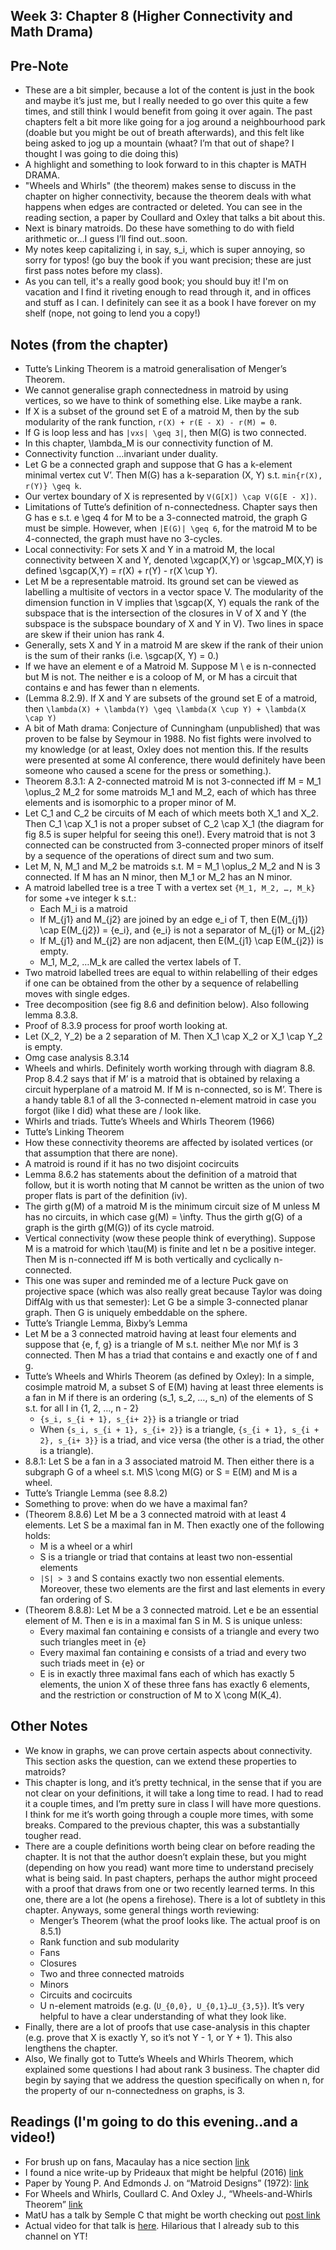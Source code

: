 ## Week 3: Chapter 8 (Higher Connectivity and Math Drama)

## Pre-Note
- These are a bit simpler, because a lot of the content is just in the book and maybe it’s just me, but I really needed to go over this quite a few times, and still think I would benefit from going it over again. The past chapters felt a bit more like going for a jog around a neighbourhood park (doable but you might be out of breath afterwards), and this felt like being asked to jog up a mountain (whaat? I’m that out of shape? I thought I was going to die doing this)
- A highlight and something to look forward to in this chapter is MATH DRAMA.
- "Wheels and Whirls" (the theorem) makes sense to discuss in the chapter on higher connectivity, because the theorem deals with what happens when edges are contracted or deleted. You can see in the reading section, a paper by Coullard and Oxley that talks a bit about this.
- Next is binary matroids. Do these have something to do with field arithmetic or…I guess I’ll find out..soon.
- My notes keep capitalizing i, in say, s_i, which is super annoying, so sorry for typos! (go buy the book if you want precision; these are just first pass notes
before my class).
- As you can tell, it's a really good book; you should buy it! I'm on vacation and I find it riveting enough to read through it, and in offices and stuff
as I can. I definitely can see it as a book I have forever on my shelf (nope, not going to lend you a copy!)

## Notes (from the chapter)
- Tutte’s Linking Theorem is a matroid generalisation of Menger’s Theorem.
- We cannot generalise graph connectedness in matroid by using vertices, so we have to think of something else. Like maybe a rank.
- If X is a subset of the ground set E of a matroid M, then by the sub modularity of the rank function, ```r(X) + r(E - X) - r(M) = 0```.
- If G is loop less and has ```|vxs| \geq 3|```, then M(G) is two connected.
- In this chapter, \lambda_M is our connectivity function of M.
- Connectivity function …invariant under duality.
- Let G be a connected graph and suppose that G has a k-element minimal vertex cut V’. Then M(G) has a k-separation (X, Y) s.t. ```min{r(X), r(Y)} \geq k```.
- Our vertex boundary of X is represented by ```V(G[X]) \cap V(G[E - X])```.
- Limitations of Tutte’s definition of n-connectedness. Chapter says then G has e s.t. e \geq 4 for M to be a 3-connected matroid, the graph G must be simple. However, when ```|E(G)| \geq 6```, for the matroid M to be 4-connected, the graph must have no 3-cycles. 
- Local connectivity: For sets X and Y in a matroid M, the local connectivity between X and Y, denoted \xgcap(X,Y) or \sgcap_M(X,Y) is defined \sgcap(X,Y) = r(X) + r(Y) - r(X \cup Y).
- Let M be a representable matroid. Its ground set can be viewed as labelling a multisite of vectors in a vector space V. The modularity of the dimension function in V implies that \sgcap(X, Y) equals the rank of the subspace that is the intersection of the closures in V of X and Y (the subspace is the subspace boundary of X and Y in V). Two lines in space are skew if their union has rank 4. 
- Generally, sets X and Y in a matroid M are skew if the rank of their union is the sum of their ranks (i.e. \sgcap(X, Y) = 0.)
- If we have an element e of a Matroid M. Suppose M \ e is n-connected but M is not. The neither e is a coloop of M, or M has a circuit that contains e and has fewer than n elements.
- (Lemma 8.2.9). If X and Y are subsets of the ground set E of a matroid, then ```\lambda(X) + \lambda(Y) \geq \lambda(X \cup Y) + \lambda(X \cap Y)```
- A bit of Math drama: Conjecture of Cunningham (unpublished) that was proven to be false by Seymour in 1988. No fist fights were involved to my knowledge (or at least, Oxley does not mention this. If the results were presented at some AI conference, there would definitely have been someone who caused a scene for the press or something.).
- Theorem 8.3.1: A 2-connected matroid M is not 3-connected iff M = M_1 \oplus_2 M_2 for some matroids M_1 and M_2, each of which has three elements and is isomorphic to a proper minor of M.
- Let C_1 and C_2 be circuits of M each of which meets both X_1 and X_2. Then C_1 \cap X_1 is not a proper subset of C_2 \cap X_1 (the diagram for fig 8.5 is super helpful for seeing this one!). Every matroid that is not 3 connected can be constructed from 3-connected proper minors of itself by a sequence of the operations of direct sum and two sum.
- Let M, N, M_1 and M_2 be matroids s.t. M = M_1 \oplus_2 M_2 and N is 3 connected. If M has an N minor, then M_1 or M_2 has an N minor.
- A matroid labelled tree is a tree T with a vertex set ```{M_1, M_2, …, M_k}``` for some +ve integer k s.t.:
    - Each M_i is a matroid
    - If M_{j1} and M_{j2} are joined by an edge e_i of T, then E(M_{j1}) \cap E(M_{j2}) = {e_i}, and {e_i} is not a separator of M_{j1} or M_{j2}
    - If M_{j1} and M_{j2} are non adjacent, then E(M_{j1} \cap E(M_{j2}) is empty.
    - M_1, M_2, …M_k are called the vertex labels of T.
- Two matroid labelled trees are equal to within relabelling of their edges if one can be obtained from the other by a sequence of relabelling moves with single edges.
- Tree decomposition (see fig 8.6 and definition below). Also following lemma 8.3.8.
- Proof of 8.3.9 process for proof worth looking at.
- Let (X_2, Y_2) be a 2 separation of M. Then X_1 \cap X_2 or X_1 \cap Y_2 is empty.
- Omg case analysis 8.3.14
- Wheels and whirls. Definitely worth working through with diagram 8.8. Prop 8.4.2 says that if M’ is a matroid that is obtained by relaxing a circuit hyperplane of a matroid M. If M is n-connected, so is M’. There is a handy table 8.1 of all the 3-connected n-element matroid in case you forgot (like I did) what these are / look like.
- Whirls and triads. Tutte’s Wheels and Whirls Theorem (1966)
- Tutte’s Linking Theorem
- How these connectivity theorems are affected by isolated vertices (or that assumption that there are none).
- A matroid is round if it has no two disjoint cocircuits
- Lemma 8.6.2 has statements about the definition of a matroid that follow, but it is worth noting that M cannot be written as the union of two proper flats is part of the definition (iv).
- The girth g(M) of a matroid M is the minimum circuit size of M unless M has no circuits, in which case g(M) = \infty. Thus the girth g(G) of a graph is the girth g(M(G)) of its cycle matroid.
- Vertical connectivity (wow these people think of everything). Suppose M is a matroid for which \tau(M) is finite and let n be a positive integer. Then M is n-connected iff M is both vertically and cyclically n-connected.
- This one was super and reminded me of a lecture Puck gave on projective space (which was also really great because Taylor was doing DiffAlg with us that semester): Let G be a simple 3-connected planar graph. Then G is uniquely embeddable on the sphere.
- Tutte’s Triangle Lemma, Bixby’s Lemma
- Let M be a 3 connected matroid having at least four elements and suppose that {e, f, g} is a triangle of M s.t. neither M\e nor M\f is 3 connected. Then M has a triad that contains e and exactly one of f and g.
- Tutte’s Wheels and Whirls Theorem (as defined by Oxley): In a simple, cosimple matroid M, a subset S of E(M) having at least three elements is a fan in M if there is an ordering (s_1, s_2, …, s_n) of the elements of S s.t. for all I in {1, 2, …, n - 2}
    - ```{s_i, s_{i + 1}, s_{i+ 2}}``` is a triangle or triad
    - When ```{s_i, s_{i + 1}, s_{i+ 2}}``` is a triangle, ```{s_{i + 1}, s_{i + 2}, s_{i+ 3}}``` is a triad, and vice versa (the other is a triad, the other is a triangle).
- 8.8.1: Let S be a fan in a 3 associated matroid M. Then either there is a subgraph G of a wheel s.t. M\S \cong M(G) or S = E(M) and M is a wheel.
- Tutte’s Triangle Lemma (see 8.8.2)
- Something to prove: when do we have a maximal fan?
- (Theorem 8.8.6) Let M be a 3 connected matroid with at least 4 elements. Let S be a maximal fan in M. Then exactly one of the following holds:
    - M is a wheel or a whirl
    - S is a triangle or triad that contains at least two non-essential elements
    - ```|S| > 3``` and S contains exactly two non essential elements. Moreover, these two elements are the first and last elements in every fan ordering of S.
- (Theorem 8.8.8): Let M be a 3 connected matroid. Let e be an essential element of M. Then e is in a maximal fan S in M. S is unique unless:
    - Every maximal fan containing e consists of a triangle and every two such triangles meet in {e}
    - Every maximal fan containing e consists of a triad and every two such triads meet in {e} or
    - E is in exactly three maximal fans each of which has exactly 5 elements, the union X of these three fans has exactly 6 elements, and the restriction or construction of M to X \cong M(K_4).

## Other Notes
- We know in graphs, we can prove certain aspects about connectivity. This section asks the question, can we extend these properties to matroids?
- This chapter is long, and it’s pretty technical, in the sense that if you are not clear on your definitions, it will take a long time to read. I had to read it a couple times, and I’m pretty sure in class I will have more questions. I think for me it’s worth going through a couple more times, with some breaks. Compared to the previous chapter, this was a substantially tougher read.
- There are a couple definitions worth being clear on before reading the chapter. It is not that the author doesn’t explain these, but you might (depending on how you read) want more time to understand precisely what is being said. In past chapters, perhaps the author might proceed with a proof that draws from one or two recently learned terms. In this one, there are a lot (he opens a firehose). There is a lot of subtlety in this chapter. Anyways, some general things worth reviewing:
    - Menger’s Theorem (what the proof looks like. The actual proof is on 8.5.1)
    - Rank function and sub modularity
    - Fans
    - Closures
    - Two and three connected matroids 
    - Minors
    - Circuits and cocircuits
    - U n-element matroids (e.g. (```U_{0,0}, U_{0,1}…U_{3,5}```). It’s very helpful to have a clear understanding of what they look like.
- Finally, there are a lot of proofs that use case-analysis in this chapter (e.g. prove that X is exactly Y, so it’s not Y - 1, or Y + 1). This also lengthens the chapter.
- Also, We finally got to Tutte’s Wheels and Whirls Theorem, which explained some questions I had about rank 3 business. The chapter did begin by saying that we address the question specifically on when n, for the property of our n-connectedness on graphs, is 3.

## Readings (I'm going to do this evening..and a video!)
- For brush up on fans, Macaulay has a nice section [link](http://www2.macaulay2.com/Macaulay2/doc/Macaulay2-1.18/share/doc/Macaulay2/Matroids/html/_flats.html)
- I found a nice write-up by Prideaux that might be helpful (2016) [link](https://core.ac.uk/download/pdf/45830556.pdf)
- Paper by Young P. And Edmonds J. on “Matroid Designs” (1972): [link](https://nvlpubs.nist.gov/nistpubs/jres/77B/jresv77Bn1-2p15_A1b.pdf)
- For Wheels and Whirls, Coullard C. And Oxley J., “Wheels-and-Whirls Theorem” [link](https://www.math.lsu.edu/~oxley/co_92.pdf)
- MatU has a talk by Semple C that might be worth checking out [post link](http://matroidunion.org/?p=3902)
- Actual video for that talk is [here](https://www.youtube.com/watch?v=26wiEaqEi9U). Hilarious that I already sub to this channel on YT!


